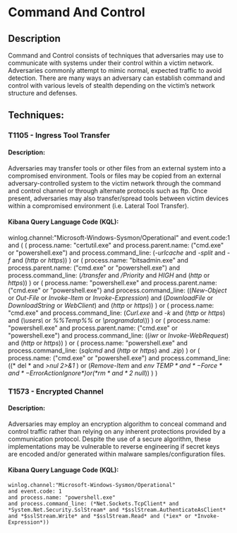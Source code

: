 # Command And Control

## Description

Command and Control consists of techniques that adversaries may use to communicate with systems under their control within a victim network. Adversaries commonly attempt to mimic normal, expected traffic to avoid detection. There are many ways an adversary can establish command and control with various levels of stealth depending on the victim’s network structure and defenses.

## Techniques:
### T1105 - Ingress Tool Transfer
#### Description:

Adversaries may transfer tools or other files from an external system into a compromised environment. Tools or files may be copied from an external adversary-controlled system to the victim network through the command and control channel or through alternate protocols such as ftp. Once present, adversaries may also transfer/spread tools between victim devices within a compromised environment (i.e. Lateral Tool Transfer).

#### Kibana Query Language Code (KQL):

winlog.channel:"Microsoft-Windows-Sysmon/Operational"
and event.code:1
and (
    (
        process.name: "certutil.exe"
        and process.parent.name: ("cmd.exe" or "powershell.exe")
        and process.command_line: (*-urlcache* and *-split* and *-f* and (*http* or *https*))
    )
    or
    (
        process.name: "bitsadmin.exe"
        and process.parent.name: ("cmd.exe" or "powershell.exe")
        and process.command_line: (*/transfer* and */Priority* and *HIGH* and (*http* or *https*))
    )
    or
    (
        process.name: "powershell.exe"
        and process.parent.name: ("cmd.exe" or "powershell.exe")
        and process.command_line: ((*New-Object* or *Out-File* or *Invoke-Item* or *Invoke-Expression*) and (*DownloadFile* or *DownloadString* or *WebClient*) and (*http* or *https*))
    )
    or
    (
        process.name: "cmd.exe"
        and process.command_line: (*Curl.exe* and *-k* and (*http* or *https*) and (*\\users\\* or *%%Temp%%* or *\\programdata\\*))
    )
    or
    (
        process.name: "powershell.exe"
        and process.parent.name: ("cmd.exe" or "powershell.exe")
        and process.command_line: ((*iwr* or *Invoke-WebRequest*) and (*http* or *https*))
    )
    or
    (
        process.name: "powershell.exe"
        and process.command_line: (*sqlcmd* and (*http* or *https*) and *.zip*)
    )
    or
    (
        process.name: ("cmd.exe" or "powershell.exe")
        and process.command_line: ((* del * and *\>nul 2\>&1* ) or (*Remove-Item* and *$env\:TEMP* and *-Force* and *-ErrorAction Ignore*) or (*rm* and *2\>$null*))
    )
)

### T1573 - Encrypted Channel
#### Description:

Adversaries may employ an encryption algorithm to conceal command and control traffic rather than relying on any inherent protections provided by a communication protocol. Despite the use of a secure algorithm, these implementations may be vulnerable to reverse engineering if secret keys are encoded and/or generated within malware samples/configuration files.

#### Kibana Query Language Code (KQL):
```
winlog.channel:"Microsoft-Windows-Sysmon/Operational"
and event.code: 1
and process.name: "powershell.exe"
and process.command_line: (*Net.Sockets.TcpClient* and *System.Net.Security.SslStream* and *$sslStream.AuthenticateAsClient* and *$sslStream.Write* and *$sslStream.Read* and (*iex* or *Invoke-Expression*))
```
